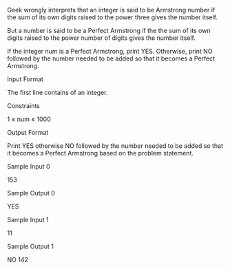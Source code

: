 Geek wrongly interprets that an integer is said to be Armstrong number if the sum of its own digits raised to the power three gives the number itself.

But a number is said to be a Perfect Armstrong if the the sum of its own digits raised to the power number of digits gives the number itself.

If the integer num is a Perfect Armstrong, print YES. Otherwise, print NO followed by the number needed to be added so that it becomes a Perfect Armstrong.

Input Format

The first line contains of an integer.

Constraints

1 ≤ num ≤ 1000

Output Format

Print YES otherwise NO followed by the number needed to be added so that it becomes a Perfect Armstrong based on the problem statement.

Sample Input 0

153

Sample Output 0

YES

Sample Input 1

11

Sample Output 1

NO 142